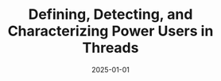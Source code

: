 ---
title: 'Defining, Detecting, and Characterizing Power Users in Threads'
collection: publications
permalink: /publication/2025-Big Data and Cognitive Computing-Defining,-Detecting,.md
excerpt: 'G. Bonifazi, C. Buratti, E. Corradini, M. Marchetti, F. Parlapiano, D. Ursino, L. Virgili'
date: 2025-01-01
venue: 'Big Data and Cognitive Computing'
link: 'https://doi.org/10.3390/bdcc9030069'
location: 'DII, Polytechnic University of Marche, Ancona, 60121, Italy'
---